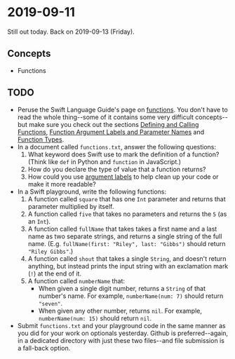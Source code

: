 # 2019-09-11

Still out today. Back on 2019-09-13 (Friday).

## Concepts

- Functions

## TODO

- Peruse the Swift Language Guide's page on [functions](https://docs.swift.org/swift-book/LanguageGuide/Functions.html). You don't have to read the whole thing--some of it contains some very difficult concepts--but make sure you check out the sections [Defining and Calling Functions](https://docs.swift.org/swift-book/LanguageGuide/Functions.html#ID159), [Function Argument Labels and Parameter Names](https://docs.swift.org/swift-book/LanguageGuide/Functions.html#ID166) and [Function Types](https://docs.swift.org/swift-book/LanguageGuide/Functions.html#ID174).
- In a document called `functions.txt`, answer the following questions:
  1. What keyword does Swift use to mark the definition of a function? (Think like `def` in Python and `function` in JavaScript.)
  2. How do you declare the type of value that a function returns?
  3. How could you use [argument labels](https://docs.swift.org/swift-book/LanguageGuide/Functions.html#ID166) to help clean up your code or make it more readable?
- In a Swift playground, write the following functions:
  1. A function called `square` that has one `Int` parameter and returns that parameter multiplied by itself.
  2. A function called `five` that takes no parameters and returns the `5` (as an `Int`).
  3. A function called `fullName` that takes takes a first name and a last name as two separate strings, and returns a single string of the full name. (E.g. `fullName(first: "Riley", last: "Gibbs")` should return `"Riley Gibbs"`.)
  4. A function called `shout` that takes a single `String`, and doesn't return anything, but instead prints the input string with an exclamation mark (`!`) at the end of it.
  5. A function called `numberName` that:
      - When given a single digit number, returns a `String` of that number's name. For example, `numberName(num: 7)` should return `"seven"`.
      - When given any other number, returns `nil`. For example, `numberName(num: 15)` should return `nil`.
- Submit `functions.txt` and your playground code in the same manner as you did for your work on optionals yesterday. Github is preferred--again, in a dedicated directory with just these two files--and file submission is a fall-back option.
